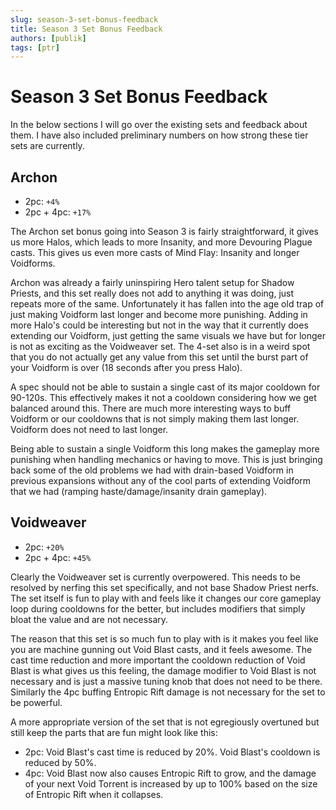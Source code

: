 ```yaml
---
slug: season-3-set-bonus-feedback
title: Season 3 Set Bonus Feedback
authors: [publik]
tags: [ptr]
---
```


# Season 3 Set Bonus Feedback

In the below sections I will go over the existing sets and feedback about them. I have also included preliminary numbers on how strong these tier sets are currently.

## Archon
- 2pc: `+4%`
- 2pc + 4pc: `+17%`

The Archon set bonus going into Season 3 is fairly straightforward, it gives us more Halos, which leads to more Insanity, and more Devouring Plague casts. This gives us even more casts of Mind Flay: Insanity and longer Voidforms.

Archon was already a fairly uninspiring Hero talent setup for Shadow Priests, and this set really does not add to anything it was doing, just repeats more of the same. Unfortunately it has fallen into the age old trap of just making Voidform last longer and become more punishing. Adding in more Halo's could be interesting but not in the way that it currently does extending our Voidform, just getting the same visuals we have but for longer is not as exciting as the Voidweaver set. The 4-set also is in a weird spot that you do not actually get any value from this set until the burst part of your Voidform is over (18 seconds after you press Halo).

A spec should not be able to sustain a single cast of its major cooldown for 90-120s. This effectively makes it not a cooldown considering how we get balanced around this. There are much more interesting ways to buff Voidform or our cooldowns that is not simply making them last longer. Voidform does not need to last longer.

Being able to sustain a single Voidform this long makes the gameplay more punishing when handling mechanics or having to move. This is just bringing back some of the old problems we had with drain-based Voidform in previous expansions without any of the cool parts of extending Voidform that we had (ramping haste/damage/insanity drain gameplay).

## Voidweaver
- 2pc: `+20%`
- 2pc + 4pc: `+45%`

Clearly the Voidweaver set is currently overpowered. This needs to be resolved by nerfing this set specifically, and not base Shadow Priest nerfs. The set itself is fun to play with and feels like it changes our core gameplay loop during cooldowns for the better, but includes modifiers that simply bloat the value and are not necessary.

The reason that this set is so much fun to play with is it makes you feel like you are machine gunning out Void Blast casts, and it feels awesome. The cast time reduction and more important the cooldown reduction of Void Blast is what gives us this feeling, the damage modifier to Void Blast is not necessary and is just a massive tuning knob that does not need to be there. Similarly the 4pc buffing Entropic Rift damage is not necessary for the set to be powerful.

A more appropriate version of the set that is not egregiously overtuned but still keep the parts that are fun might look like this:
- 2pc: Void Blast's cast time is reduced by 20%. Void Blast's cooldown is reduced by 50%.
- 4pc: Void Blast now also causes Entropic Rift to grow, and the damage of your next Void Torrent is increased by up to 100% based on the size of Entropic Rift when it collapses.